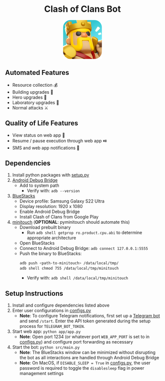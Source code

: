 <h1 align="center">Clash of Clans Bot</h1>
<p align="center">
    <img src="Cover_Image.png" alt="Cover Image" width="25%">
</p>

## Automated Features
* Resource collection 💰
* Building upgrades 🧱
* Hero upgrades 👑
* Laboratory upgrades 🔬
* Normal attacks ⚔️

## Quality of Life Features
* View status on web app 🚦
* Resume / pause execution through web app ⏯️
* SMS and web app notifications 🔔

## Dependencies
1. Install python packages with [setup.py](setup.py)
2. [Android Debug Bridge](https://developer.android.com/tools/releases/platform-tools)
    * Add to system path
        * Verify with: ```adb --version```
3. [BlueStacks](https://www.bluestacks.com/)
    * Device profile: Samsung Galaxy S22 Ultra
    * Display resolution: 1920 x 1080
    * Enable Android Debug Bridge
    * Install Clash of Clans from Google Play
4. [minitouch](https://app.unpkg.com/minitouch-prebuilt-support10@1.2.0/files/prebuilt) 
(__OPTIONAL__: pyminitouch should automate this)
    * Download prebuilt binary
        * Run ```adb shell getprop ro.product.cpu.abi``` to determine appropriate architecture
    * Open BlueStacks
    * Connect to Android Debug Bridge: ```adb connect 127.0.0.1:5555```
    * Push the binary to BlueStacks:
        ```bash
        adb push <path-to-minitouch> /data/local/tmp/
        adb shell chmod 755 /data/local/tmp/minitouch
        ```
        * Verify with: ```adb shell /data/local/tmp/minitouch```

## Setup Instructions
1. Install and configure dependencies listed above
2. Enter user configurations in [configs.py](src/configs.py)
    * __Note__: To configure Telegram notifications, first set up a [Telegram bot](https://marketplace.creatio.com/sites/marketplace/files/app-guide/Instructions._Telegram_bot_1.pdf?utm_source=chatgpt.com) and send ```/start```. Enter the API token generated during the setup process for ```TELEGRAM_BOT_TOKEN```.
3. Start web app: ```python app/app.py```
    * __Note__: Open port 1234 (or whatever port ```WEB_APP_PORT``` is set to in [configs.py](src/configs.py)) and configure port forwarding as necessary
4. Start the bot: ```python src/main.py```
    * __Note__: The BlueStacks window can be minimized without disrupting the bot as all interactions are handled through Android Debug Bridge
    * __Note__: On MacOS, if ```DISABLE_SLEEP = True``` in [configs.py](src/configs.py), the user password is required to toggle the ```disablesleep``` flag in power management settings